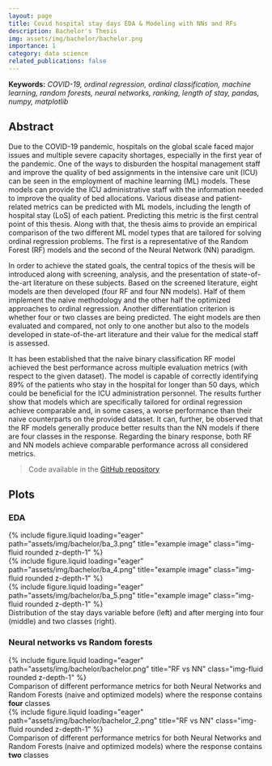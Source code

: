 ```yaml
---
layout: page
title: Covid hospital stay days EDA & Modeling with NNs and RFs
description: Bachelor's Thesis
img: assets/img/bachelor/bachelor.png
importance: 1
category: data science
related_publications: false
---
```


**Keywords:** *COVID-19, ordinal regression, ordinal classification, machine learning, random forests, neural networks, ranking, length of stay, pandas, numpy, matplotlib*


## Abstract 

Due to the COVID-19 pandemic, hospitals on the global scale faced major issues and multiple severe capacity shortages, especially in the first year of the pandemic. One of the ways to disburden the hospital management staff and improve the quality of bed assignments in the intensive care unit (ICU) can be seen in the employment of machine learning (ML) models. These models can provide the ICU administrative staff with the information needed to improve the quality of bed allocations. Various disease and patient-related metrics can be predicted with ML models, including the length of hospital stay (LoS) of each patient. Predicting this metric is the first central point of this thesis. Along with that, the thesis aims to provide an empirical comparison of the two different ML model types that are tailored for solving ordinal regression problems. The first is a representative of the Random Forest (RF) models and the second of the Neural Network (NN) paradigm. 

In order to achieve the stated goals, the central topics of the thesis will be introduced along with screening, analysis, and the presentation of state-of-the-art literature on these subjects. Based on the screened literature, eight models are then developed (four RF and four NN models). Half of them implement the naive methodology and the other half the optimized approaches to ordinal regression. Another differentiation criterion is whether four or two classes are being predicted. The eight models are then evaluated and compared, not only to one another but also to the models developed in state-of-the-art literature and their value for the medical staff is assessed.

It has been established that the naive binary classification RF model achieved the best performance across multiple evaluation metrics (with respect to the given dataset). The model is capable of correctly identifying 89% of the patients who stay in the hospital for longer than 50 days, which could be beneficial for the ICU administration personnel. The results further show that models which are specifically tailored for ordinal regression achieve comparable and, in some cases, a worse performance than their naive counterparts on the provided dataset. It can, further, be observed that the RF models generally produce better results than the NN models if there are four classes in the response. Regarding the binary response, both RF and NN models achieve comparable performance across all considered metrics.

> Code available in the [GitHub repository](https://github.com/r-gg/covid-19-eda-nn-rf)

## Plots

### EDA

<div class="row">
    <div class="col-sm mt-3 mt-md-0">
        {% include figure.liquid loading="eager" path="assets/img/bachelor/ba_3.png" title="example image" class="img-fluid rounded z-depth-1" %}
    </div>
    <div class="col-sm mt-3 mt-md-0">
        {% include figure.liquid loading="eager" path="assets/img/bachelor/ba_4.png" title="example image" class="img-fluid rounded z-depth-1" %}
    </div>
    <div class="col-sm mt-3 mt-md-0">
        {% include figure.liquid loading="eager" path="assets/img/bachelor/ba_5.png" title="example image" class="img-fluid rounded z-depth-1" %}
    </div>
</div>
<div class="caption">
    Distribution of the stay days variable before (left) and after merging into four (middle) and two classes (right).
</div>

### Neural networks vs Random forests

<div class="row">
    <div class="col-sm mt-3 mt-md-0">
        {% include figure.liquid loading="eager" path="assets/img/bachelor/bachelor.png" title="RF vs NN" class="img-fluid rounded z-depth-1" %}
    </div>
</div>
<div class="caption">
    Comparison of different performance metrics for both Neural Networks and Random Forests (naive and optimized models) where the response contains <strong>four</strong> classes
</div>

<div class="row">
    <div class="col-sm mt-3 mt-md-0">
        {% include figure.liquid loading="eager" path="assets/img/bachelor/bachelor_2.png" title="RF vs NN" class="img-fluid rounded z-depth-1" %}
    </div>
</div>
<div class="caption">
    Comparison of different performance metrics for both Neural Networks and Random Forests (naive and optimized models) where the response contains <strong>two</strong> classes
</div>

